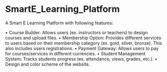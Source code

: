 # SmartE_Learning_Platform
A Smart E Learning Platform with following features:


• Course Builder: Allows users (ex. instructors or teachers) to design
courses and upload files.
• Membership Option: Provides different services to users based on
their membership category (ex. gold, silver, bronze). This also includes users
registrations.
• Payment Gateway: Allows users to pay for courses/services in
different currencies.
• Student Management System: Tracks students progress (ex.
attendance, views, grades, etc.).
• Design and color scheme of the website.
